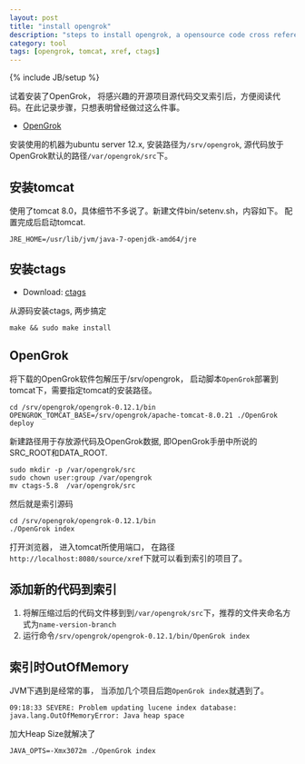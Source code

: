```yaml
---
layout: post
title: "install opengrok"
description: "steps to install opengrok, a opensource code cross reference tool"
category: tool
tags: [opengrok, tomcat, xref, ctags]
---
```

{% include JB/setup %}

试着安装了OpenGrok， 将感兴趣的开源项目源代码交叉索引后，方便阅读代码。在此记录步骤，只想表明曾经做过这么件事。

* [OpenGrok](https://github.com/OpenGrok/OpenGrok/wiki/How-to-install-OpenGrok)

安装使用的机器为ubuntu server 12.x, 安装路径为`/srv/opengrok`, 源代码放于OpenGrok默认的路径`/var/opengrok/src`下。


## 安装tomcat

使用了tomcat 8.0，具体细节不多说了。新建文件bin/setenv.sh，内容如下。 配置完成后启动tomcat.

    JRE_HOME=/usr/lib/jvm/java-7-openjdk-amd64/jre

## 安装ctags

* Download: [ctags](http://ctags.sourceforge.net/)

从源码安装ctags, 两步搞定

    make && sudo make install


## OpenGrok

将下载的OpenGrok软件包解压于/srv/opengrok， 启动脚本`OpenGrok`部署到tomcat下，需要指定tomcat的安装路径。

    cd /srv/opengrok/opengrok-0.12.1/bin
    OPENGROK_TOMCAT_BASE=/srv/opengrok/apache-tomcat-8.0.21 ./OpenGrok deploy

新建路径用于存放源代码及OpenGrok数据, 即OpenGrok手册中所说的SRC_ROOT和DATA_ROOT.

    sudo mkdir -p /var/opengrok/src
    sudo chown user:group /var/opengrok
    mv ctags-5.8  /var/opengrok/src

然后就是索引源码 

    cd /srv/opengrok/opengrok-0.12.1/bin
    ./OpenGrok index

打开浏览器， 进入tomcat所使用端口， 在路径`http://localhost:8080/source/xref`下就可以看到索引的项目了。

## 添加新的代码到索引

1. 将解压缩过后的代码文件移到到`/var/opengrok/src`下，推荐的文件夹命名方式为`name-version-branch`
2. 运行命令`/srv/opengrok/opengrok-0.12.1/bin/OpenGrok index`

## 索引时OutOfMemory

JVM下遇到是经常的事， 当添加几个项目后跑`OpenGrok index`就遇到了。

    09:18:33 SEVERE: Problem updating lucene index database:
    java.lang.OutOfMemoryError: Java heap space

加大Heap Size就解决了

    JAVA_OPTS=-Xmx3072m ./OpenGrok index

